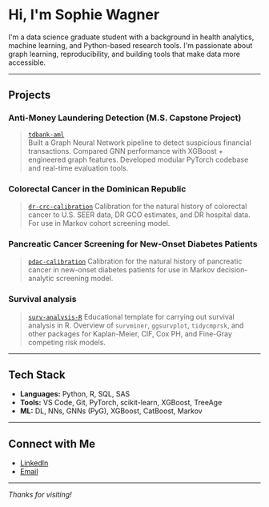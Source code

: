 <!--
**sophiewagner7/sophiewagner7** is a ✨ _special_ ✨ repository because its `README.md` (this file) appears on your GitHub profile.
-->



# Hi, I'm Sophie Wagner

I'm a data science graduate student with a background in health analytics, machine learning, and Python-based research tools. I'm passionate about graph learning, reproducibility, and building tools that make data more accessible.

---

## Projects

### Anti-Money Laundering Detection (M.S. Capstone Project)
> [`tdbank-aml`](https://github.com/engi4800/dsi-capstone-spring-2025-TD-anti-money-laundering)  
Built a Graph Neural Network pipeline to detect suspicious financial transactions. Compared GNN performance with XGBoost + engineered graph features. Developed modular PyTorch codebase and real-time evaluation tools.

### Colorectal Cancer in the Dominican Republic
> [`dr-crc-calibration`](https://github.com/sophiewagner7/dr-crc-calibration)
Calibration for the natural history of colorectal cancer to U.S. SEER data, DR GCO estimates, and DR hospital data. For use in Markov cohort screening model.

### Pancreatic Cancer Screening for New-Onset Diabetes Patients
> [`pdac-calibration`](https://github.com/sophiewagner7/pdac-calibration)
Calibration for the natural history of pancreatic cancer in new-onset diabetes patients for use in Markov decision-analytic screening model.

### Survival analysis
> [`surv-analysis-R`](https://github.com/sophiewagner7/surv-analysis-R)
Educational template for carrying out survival analysis in R. Overview of `survminer`, `ggsurvplot`, `tidycmprsk`, and other packages for Kaplan-Meier, CIF, Cox PH, and Fine-Gray competing risk models.

---

## Tech Stack

- **Languages:** Python, R, SQL, SAS
- **Tools:** VS Code, Git, PyTorch, scikit-learn, XGBoost, TreeAge
- **ML:** DL, NNs, GNNs (PyG), XGBoost, CatBoost, Markov

---

## Connect with Me

- [LinkedIn](https://www.linkedin.com/in/sophie-wagner-cu)
- [Email](mailto:sw3767@columbia.edu)

---

*Thanks for visiting!*

